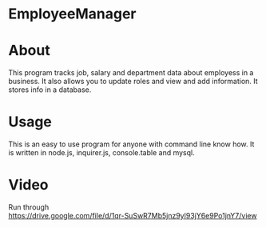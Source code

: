 # EmployeeManager
# About 
  This program tracks job, salary and department data about employess in a business. It also allows you to update roles and view and add information.
  It stores info in a database.

# Usage
   This is an easy to use program for anyone with command line know how. It is written in node.js, inquirer.js, console.table and mysql.
# Video 
   Run through   
   https://drive.google.com/file/d/1qr-SuSwR7Mb5jnz9yl93jY6e9Po1jnY7/view
   

